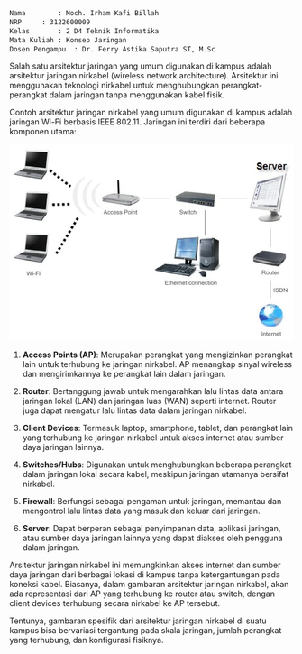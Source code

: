 
    Nama		: Moch. Irham Kafi Billah
    NRP		: 3122600009
    Kelas		: 2 D4 Teknik Informatika
    Mata Kuliah	: Konsep Jaringan
    Dosen Pengampu	: Dr. Ferry Astika Saputra ST, M.Sc

Salah satu arsitektur jaringan yang umum digunakan di kampus adalah arsitektur jaringan nirkabel (wireless network architecture). Arsitektur ini menggunakan teknologi nirkabel untuk menghubungkan perangkat-perangkat dalam jaringan tanpa menggunakan kabel fisik.

Contoh arsitektur jaringan nirkabel yang umum digunakan di kampus adalah jaringan Wi-Fi berbasis IEEE 802.11. Jaringan ini terdiri dari beberapa komponen utama:
<div align="center">
<img src="./assets/gambar-wifi.webp">
</div>

1. **Access Points (AP)**: Merupakan perangkat yang mengizinkan perangkat lain untuk terhubung ke jaringan nirkabel. AP menangkap sinyal wireless dan mengirimkannya ke perangkat lain dalam jaringan.

2. **Router**: Bertanggung jawab untuk mengarahkan lalu lintas data antara jaringan lokal (LAN) dan jaringan luas (WAN) seperti internet. Router juga dapat mengatur lalu lintas data dalam jaringan nirkabel.

3. **Client Devices**: Termasuk laptop, smartphone, tablet, dan perangkat lain yang terhubung ke jaringan nirkabel untuk akses internet atau sumber daya jaringan lainnya.

4. **Switches/Hubs**: Digunakan untuk menghubungkan beberapa perangkat dalam jaringan lokal secara kabel, meskipun jaringan utamanya bersifat nirkabel.

5. **Firewall**: Berfungsi sebagai pengaman untuk jaringan, memantau dan mengontrol lalu lintas data yang masuk dan keluar dari jaringan.

6. **Server**: Dapat berperan sebagai penyimpanan data, aplikasi jaringan, atau sumber daya jaringan lainnya yang dapat diakses oleh pengguna dalam jaringan.

Arsitektur jaringan nirkabel ini memungkinkan akses internet dan sumber daya jaringan dari berbagai lokasi di kampus tanpa ketergantungan pada koneksi kabel. Biasanya, dalam gambaran arsitektur jaringan nirkabel, akan ada representasi dari AP yang terhubung ke router atau switch, dengan client devices terhubung secara nirkabel ke AP tersebut.

Tentunya, gambaran spesifik dari arsitektur jaringan nirkabel di suatu kampus bisa bervariasi tergantung pada skala jaringan, jumlah perangkat yang terhubung, dan konfigurasi fisiknya.